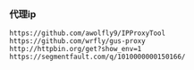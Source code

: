 ### 代理ip

	https://github.com/awolfly9/IPProxyTool
	https://github.com/wrfly/gus-proxy
	http://httpbin.org/get?show_env=1
	https://segmentfault.com/q/1010000000150166/